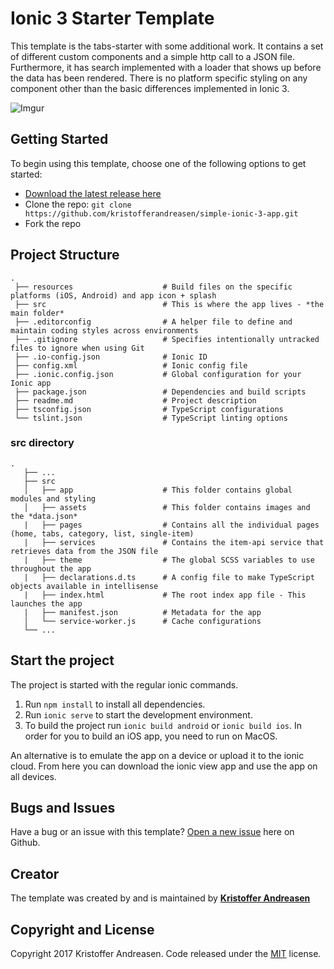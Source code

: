 # Ionic 3 Starter Template

This template is the tabs-starter with some additional work. It contains a set of different custom components and a simple http call to a JSON file.
Furthermore, it has search implemented with a loader that shows up before the data has been rendered.
There is no platform specific styling on any component other than the basic differences implemented in Ionic 3.

![Imgur](http://i.imgur.com/c7QHVQ3.gif)

## Getting Started

To begin using this template, choose one of the following options to get started:
* [Download the latest release here](https://github.com/kristofferandreasen/simple-ionic-3-app/archive/master.zip)
* Clone the repo: `git clone https://github.com/kristofferandreasen/simple-ionic-3-app.git`
* Fork the repo

## Project Structure

```
.
 ├── resources                    # Build files on the specific platforms (iOS, Android) and app icon + splash
 ├── src                          # This is where the app lives - *the main folder*
 ├── .editorconfig                # A helper file to define and maintain coding styles across environments
 ├── .gitignore                   # Specifies intentionally untracked files to ignore when using Git
 ├── .io-config.json              # Ionic ID
 ├── config.xml                   # Ionic config file
 ├── .ionic.config.json           # Global configuration for your Ionic app
 ├── package.json                 # Dependencies and build scripts
 ├── readme.md                    # Project description
 ├── tsconfig.json                # TypeScript configurations
 └── tslint.json                  # TypeScript linting options
```

### src directory
```
.
   ├── ...
   ├── src                       
   │   ├── app                    # This folder contains global modules and styling
   │   ├── assets                 # This folder contains images and the *data.json*
   |   ├── pages                  # Contains all the individual pages (home, tabs, category, list, single-item)
   |   ├── services               # Contains the item-api service that retrieves data from the JSON file
   |   ├── theme                  # The global SCSS variables to use throughout the app
   |   ├── declarations.d.ts      # A config file to make TypeScript objects available in intellisense
   |   ├── index.html             # The root index app file - This launches the app
   |   ├── manifest.json          # Metadata for the app
   │   └── service-worker.js      # Cache configurations
   └── ...
```


## Start the project
The project is started with the regular ionic commands.

1. Run `npm install` to install all dependencies.
2. Run `ionic serve` to start the development environment.
3. To build the project run `ionic build android` or `ionic build ios`. In order for you to build an iOS app, you need to run on MacOS.

An alternative is to emulate the app on a device or upload it to the ionic cloud. From here you can download the ionic view app and use the app on all devices.

## Bugs and Issues

Have a bug or an issue with this template? [Open a new issue](https://github.com/kristofferandreasen/simple-ionic-3-app/issues) here on Github.

## Creator

The template was created by and is maintained by **[Kristoffer Andreasen](https://medium.com/@kristoffer_andreasen)**

## Copyright and License

Copyright 2017 Kristoffer Andreasen. Code released under the [MIT](https://github.com/kristofferandreasen/simple-ionic-3-app/blob/master/LICENSE) license.
